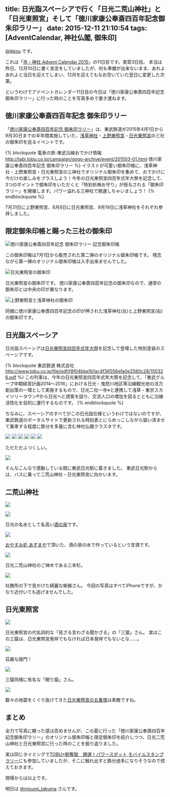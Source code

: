 title: 日光詣スペーシアで行く「日光二荒山神社」と「日光東照宮」そして「徳川家康公奉斎四百年記念御朱印ラリー」
date: 2015-12-11 21:10:54
tags: [AdventCalendar, 神社仏閣, 御朱印]
---

[@ikkou](http://twitter.com/ikkou) です。

これは「[寺・神社 Advent Calendar 2015](http://www.adventar.org/calendars/967)」の11日目です。実質3日目。
本当は昨日、12月10日に書く宣言をしていましたが、何も準備が出来ないまま、あれよあれよと当日を迎えてしまい、12月を迎えてもなお空いていた翌日に変更した次第。

というわけでアドベントカレンダー11日目の今日は「徳川家康公奉斎四百年記念御朱印ラリー」に行った時のことを写真多めで書き連ねます。

<!-- more -->

## 徳川家康公奉斎四百年記念 御朱印ラリー

「[徳川家康公奉斎四百年記念 御朱印ラリー](http://tabi.tobu.co.jp/campaign/gogo-archive/event/201503-01.html)」は、東武鉄道が2015年4月1日から9月30日までの半年間実施していた、[浅草神社](http://www.asakusajinja.jp/index_2.html)・[上野東照宮](http://www.uenotoshogu.com/)・[日光東照宮](http://www.toshogu.jp/)の三社の御朱印を巡るイベントです。

{% blockquote 電車の旅-東武沿線おでかけ情報 http://tabi.tobu.co.jp/campaign/gogo-archive/event/201503-01.html 徳川家康公奉斎四百年記念 御朱印ラリー %}
イラストが可愛い御朱印帳に、浅草神社・上野東照宮・日光東照宮の三神社でオリジナル御朱印を集めて、おでかけに今だけの楽しみをプラスしよう！今年の日光東照宮四百年式年大祭を記念して、3つのポイントで御朱印をいただくと「特別祈祷お守り」が授与される「御朱印ラリー」を開催します。パワー溢れる三神社で開運しちゃいましょう！
{% endblockquote %}

7月31日に上野東照宮、8月8日に日光東照宮、9月19日に浅草神社をそれぞれ参拝しました。

## 限定御朱印帳と賜った三社の御朱印

![徳川家康公奉斎四百年記念 御朱印ラリー 記念御朱印帳](/img/20151211/IMG_0764.jpg)

この御朱印帳は7月1日から販売された第二弾のオリジナル御朱印帳です。
残念ながら第一弾のオリジナル御朱印帳は入手出来ませんでした。

![日光東照宮の御朱印](/img/20151211/IMG_0768.jpg)

日光東照宮の御朱印です。
徳川家康公奉斎四百年記念の御朱印なので、通常の御朱印とは中央の印が異なります。

![上野東照宮と浅草神社の御朱印](/img/20151211/IMG_0769.jpg)

同様に徳川家康公奉斎四百年記念の印が押された浅草神社(左)と上野東照宮(右)の御朱印です。

## 日光詣スペーシア

日光詣スペーシアは[日光東照宮四百年式年大祭](https://toshogu.jp/taisai/index.html)を記念して登場した特別塗装のスペーシアです。

{% blockquote 東武鉄道 株式会社 http://www.tobu.co.jp/file/pdf/f8f04bbe1b1ac4f36556efa0e2580c28/150326.pdf %} この列車は、今年の日光東照宮四百年式年大祭を記念して、「東武グループ中期経営計画2014～2016」における日光・鬼怒川地区等沿線観光地の活力創出策の一環として実施するもので、日光二社一寺※と連携して浅草・東京スカイツリータウン®から日光へと誘客を図り、交流人口の増加を図るとともに沿線活性化を目的に運行するものです。
{% endblockquote %}

ちなみに、スペーシアのすべてがこの日光詣仕様というわけではないのですが、東武鉄道のポータルサイトで更新される時刻表とにらめっこしながら狙い済ませて乗車する程度に鉄分を多量に含む神社仏閣クラスタです。

![](/img/20151211/BA613A41-8AC1-463E-A8A5-D6A42252EF0E.JPG)
![](/img/20151211/D4718F00-262F-4276-AECC-324E56553765.JPG)
![](/img/20151211/CE9A184B-C8E2-49B2-8687-8E5BE11C6959.JPG)
![](/img/20151211/A3DFF5CF-8970-49BE-98F7-7C5295E6CC1A.JPG)
![](/img/20151211/564B6285-12CF-41E9-9F89-0D34F9419ECF.JPG)
![](/img/20151211/E8673DF2-2A0C-4666-93A1-C0C3100BDBCA.JPG)

ただただふつくしい。

![](/img/20151211/CA14E173-397C-4736-8EDA-4AECEBA8742F.JPG)

そんなこんなで感動している間に東武日光駅に着きました。
東武日光駅からは、バスに乗って二荒山神社・日光東照宮に向かいます。

## 二荒山神社

![](/img/20151211/805B0EA7-8C1C-4081-A2E7-3B2F121CE6CA.JPG)

![](/img/20151211/D2DD2B3B-6DDF-43D9-A178-EDE859B44A90.JPG)

日光の名水として名高い[酒の泉](http://www.futarasan.jp/bbs/log148.html)です。

![](/img/20151211/334B7BDE-DFB7-406D-87C7-10D8A92D4CE6.JPG)

[おやすみ処 あずまや](http://www.futarasan.jp/cgi-bin/imgsys/image2.cgi?59:0:0:1)で頂いた、酒の泉の水で作っているという甘酒です。

![](/img/20151211/86A7CA41-F18C-42A6-A5C3-B69A3FD84691.JPG)

日光二荒山神社のご神木である三本杉。

![](/img/20151211/A7C8A8AA-9F4B-456E-A8AF-434AE57E697E.JPG)

社務所の下で見かけた綺麗な蜥蜴さん。
今回の写真はすべてiPhoneですが、かなり近付いても逃げませんでした。

## 日光東照宮

![](/img/20151211/0AC828E5-3A60-4B78-9156-3580F1D82BC2.JPG)

日光東照宮の代名詞的な「見ざる言わざる聞かざる」の「三猿」さん。
実はこの三猿は、日光東照宮発祥でもなければ日本発祥でもないとな……。

![](/img/20151211/9DACA4B0-3E47-4156-B1C2-9511552E810C.JPG)

荘厳な唐門！

![](/img/20151211/DDA959EA-CBC7-4019-98FF-459AED360CF4.JPG)

三猿同様に有名な「眠り猫」さん。

![](/img/20151211/FC590CA7-6FAB-4F28-83DC-52C49782FFD8.JPG)

数々の地震をくぐり抜けてきた[日光東照宮の五重塔](http://www.toshogu.jp/blog/2013/03/post-8.html)は素敵ですね。

## まとめ

全力で写真に頼った感は否めませんが、この夏に行った「徳川家康公奉斎四百年記念御朱印ラリー」のオリジナル御朱印帳と限定御朱印を紹介しつつ、日光二荒山神社と日光東照宮に行った時のことを振り返りました。

実は同じタイミングで[TOBU×駅奪取　開運！パワースポット モバイルスタンプラリー](http://www.mobilefactory.jp/newsrelease/2015/20150427)にも参加していましたが、そこに触れ出すと鉄分過多になりそうなので控えておきます。

現場からは以上です。

明日は [@misumi_takuma](https://twitter.com/misumi_takuma) さんです。
